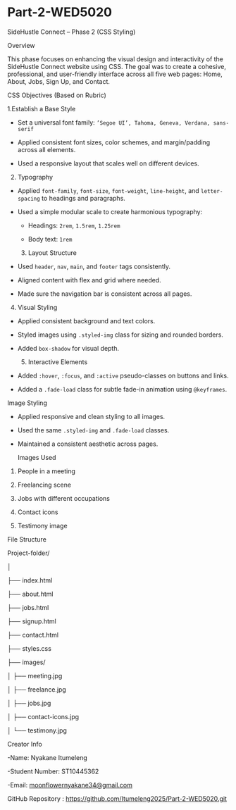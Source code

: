 # Part-2-WED5020
SideHustle Connect – Phase 2 (CSS Styling) 

 
 Overview 

This phase focuses on enhancing the visual design and interactivity of the SideHustle Connect website using CSS. The goal was to create a cohesive, professional, and user-friendly interface across all five web pages: Home, About, Jobs, Sign Up, and Contact. 

 

 CSS Objectives (Based on Rubric) 

 1.Establish a Base Style

- Set a universal font family: `’Segoe UI’, Tahoma, Geneva, Verdana, sans-serif` 

- Applied consistent font sizes, color schemes, and margin/padding across all elements. 

- Used a responsive layout that scales well on different devices. 

 2. Typography

- Applied `font-family`, `font-size`, `font-weight`, `line-height`, and `letter-spacing` to headings and paragraphs. 

- Used a simple modular scale to create harmonious typography: 

  - Headings: `2rem`, `1.5rem`, `1.25rem` 

  - Body text: `1rem` 

  3. Layout Structure

- Used `header`, `nav`, `main`, and `footer` tags consistently. 

- Aligned content with flex and grid where needed. 

- Made sure the navigation bar is consistent across all pages. 

 4. Visual Styling

- Applied consistent background and text colors. 

- Styled images using `.styled-img` class for sizing and rounded borders. 

- Added `box-shadow` for visual depth. 

  5. Interactive Elements

- Added `:hover`, `:focus`, and `:active` pseudo-classes on buttons and links. 

- Added a `.fade-load` class for subtle fade-in animation using `@keyframes`. 

 Image Styling 

- Applied responsive and clean styling to all images. 

- Used the same `.styled-img` and `.fade-load` classes. 

- Maintained a consistent aesthetic across pages. 

  Images Used 

1. People in a meeting 

2. Freelancing scene 

3. Jobs with different occupations 

4. Contact icons 

5. Testimony image 

  File Structure 


Project-folder/ 

│ 

├── index.html 

├── about.html 

├── jobs.html 

├── signup.html 

├── contact.html 

├── styles.css 

├── images/ 

│   ├── meeting.jpg 

│   ├── freelance.jpg 

│   ├── jobs.jpg 

│   ├── contact-icons.jpg 

│   └── testimony.jpg 


Creator Info 

-Name: Nyakane Itumeleng   

-Student Number: ST10445362   

-Email: moonflowernyakane34@gmail.com 

 GitHub Repository : https://github.com/Itumeleng2025/Part-2-WED5020.git